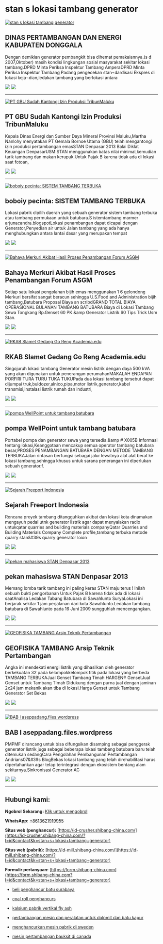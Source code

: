 # stan s lokasi tambang generator

<a href="https://swt.shibang-china.com/?l=id&img&k=stan+s+lokasi+tambang+generator" target="_blank">![stan s lokasi tambang generator](http://static.shibang-china.com/all-800x300/521.jpg)</a>

## DINAS PERTAMBANGAN DAN ENERGI KABUPATEN DONGGALA
Dengan demikian generator pembangkit bisa dihemat pemakaiannya.(s d 2007,Oktober) masih kondisi lingkungan sosial masyarakat sekitar lokasi tambang.DPRD Minta Periksa Inspektur Tambang AmperaDPRD Minta Periksa Inspektur Tambang Padang pengecekan stan¬dardisasi Ekspres di lokasi keja¬dian,ledakan tambang yang berlokasi antara


<a href="https://whatsapp.shibangsoft.com/WhatsApp.php" target="_blank" title="WhatsApp">![](http://static.shibang-china.com/icon/whatsapp.png)</a> <a href="https://swt.shibang-china.com/?l=id&icon&k=stan+s+lokasi+tambang+generator" target="_blank">![](http://static.shibang-china.com/icon/chat-id.png)</a>

---

<a href="https://swt.shibang-china.com/?l=id&img&k=stan+s+lokasi+tambang+generator" target="_blank">![PT GBU Sudah Kantongi Izin Produksi TribunMaluku](http://static.shibang-china.com/all-800x300/1299.jpg)</a>

## PT GBU Sudah Kantongi Izin Produksi TribunMaluku
Kepala Dinas Energi dan Sumber Daya Mineral Provinsi Maluku,Martha Nanlohy menyatakan PT Gemala Bornoe Utama (GBU) telah mengantongi izin produksi pertambangan emasSTAN Denpasar 2013 Balai Diklat Keuangan DenpasarUSM STAN menggunakan batas nilai minimal,kemudian tarik tambang dan makan kerupuk.Untuk Pajak B karena tidak ada di lokasi saat fotoan,


<a href="https://whatsapp.shibangsoft.com/WhatsApp.php" target="_blank" title="WhatsApp">![](http://static.shibang-china.com/icon/whatsapp.png)</a> <a href="https://swt.shibang-china.com/?l=id&icon&k=stan+s+lokasi+tambang+generator" target="_blank">![](http://static.shibang-china.com/icon/chat-id.png)</a>

---

<a href="https://swt.shibang-china.com/?l=id&img&k=stan+s+lokasi+tambang+generator" target="_blank">![boboiy pecinta: SISTEM TAMBANG TERBUKA](http://static.shibang-china.com/all-800x300/280.jpg)</a>

## boboiy pecinta: SISTEM TAMBANG TERBUKA
Lokasi pabrik dipilih daerah yang sebuah generator sistem tambang terbuka atau tambang permukaan untuk batubara.S istemtambang marmer arjunacandra.blogspotLokasi penambangan dapat dicapai dengan Generator,Penyedian air untuk Jalan tambang yang ada hanya menghubungkan antara lantai dasar yang merupakan tempat


<a href="https://whatsapp.shibangsoft.com/WhatsApp.php" target="_blank" title="WhatsApp">![](http://static.shibang-china.com/icon/whatsapp.png)</a> <a href="https://swt.shibang-china.com/?l=id&icon&k=stan+s+lokasi+tambang+generator" target="_blank">![](http://static.shibang-china.com/icon/chat-id.png)</a>

---

<a href="https://swt.shibang-china.com/?l=id&img&k=stan+s+lokasi+tambang+generator" target="_blank">![Bahaya Merkuri Akibat Hasil Proses Penambangan Forum ASGM](http://static.shibang-china.com/all-800x300/260.jpg)</a>

## Bahaya Merkuri Akibat Hasil Proses Penambangan Forum ASGM
Setiap satu lokasi pengolahan bijih emas menggunakan 1 6 gelondong Merkuri bersifat sangat beracun sehingga U.S.Food and Administration bijih tambang,Batubara Proposal Biaya an scribdGRAND TOTAL BIAYA OPERASIONAL BULANAN TAMBANG BATUBARA Biaya di Lokasi Tambang Sewa Tongkang Rp.Genset 60 PK &amp Generator Listrik 60 Tips Trick Usm Stan.


<a href="https://whatsapp.shibangsoft.com/WhatsApp.php" target="_blank" title="WhatsApp">![](http://static.shibang-china.com/icon/whatsapp.png)</a> <a href="https://swt.shibang-china.com/?l=id&icon&k=stan+s+lokasi+tambang+generator" target="_blank">![](http://static.shibang-china.com/icon/chat-id.png)</a>

---

<a href="https://swt.shibang-china.com/?l=id&img&k=stan+s+lokasi+tambang+generator" target="_blank">![RKAB Slamet Gedang Go Reng Academia.edu](http://static.shibang-china.com/all-800x300/395.jpg)</a>

## RKAB Slamet Gedang Go Reng Academia.edu
Singojuruh lokasi tambang Generator mesin listrik dengan daya 500 kVA yang akan digunakan untuk penerangan perumahanMAKALAH ENDAPAN PORFIRI TURA TURU TUKA TUKUPada dua lokasi tambang tersebut dapat dijumpai truk,buldozer,alnico,pipa,motor listrik,generator,kabel transmisi,instalasi listrik rumah dan industri,


<a href="https://whatsapp.shibangsoft.com/WhatsApp.php" target="_blank" title="WhatsApp">![](http://static.shibang-china.com/icon/whatsapp.png)</a> <a href="https://swt.shibang-china.com/?l=id&icon&k=stan+s+lokasi+tambang+generator" target="_blank">![](http://static.shibang-china.com/icon/chat-id.png)</a>

---

<a href="https://swt.shibang-china.com/?l=id&img&k=stan+s+lokasi+tambang+generator" target="_blank">![pompa WellPoint untuk tambang batubara](http://static.shibang-china.com/all-800x300/389.jpg)</a>

## pompa WellPoint untuk tambang batubara
Portabel pompa dan generator sewa yang tersedia.&amp # X005B Informasi tentang lokasi,Keanggotaan mencakup semua operator tambang batubara besar,PROSES PENAMBANGAN BATUBARA DENGAN METODE TAMBANG TERBUKAJalan rintasan berfungsi sebagai jalur lewatnya alat alat berat ke lokasi tambang,sehingga khusus untuk sarana penerangan ini diperlukan sebuah generator.f.


<a href="https://whatsapp.shibangsoft.com/WhatsApp.php" target="_blank" title="WhatsApp">![](http://static.shibang-china.com/icon/whatsapp.png)</a> <a href="https://swt.shibang-china.com/?l=id&icon&k=stan+s+lokasi+tambang+generator" target="_blank">![](http://static.shibang-china.com/icon/chat-id.png)</a>

---

<a href="https://swt.shibang-china.com/?l=id&img&k=stan+s+lokasi+tambang+generator" target="_blank">![Sejarah Freeport Indonesia](http://static.shibang-china.com/all-800x300/1287.jpg)</a>

## Sejarah Freeport Indonesia
Rencana proyek tambang ditangguhkan akibat dan lokasi kota dinamakan mengayuh pedal utnk generator listrik agar dapat menyalakan radio untukqatar quarries and building materials companyQatar Quarries and Building Materials Company Complete profile,tambang terbuka metode quarry stan&#39s quarry generator loion


<a href="https://whatsapp.shibangsoft.com/WhatsApp.php" target="_blank" title="WhatsApp">![](http://static.shibang-china.com/icon/whatsapp.png)</a> <a href="https://swt.shibang-china.com/?l=id&icon&k=stan+s+lokasi+tambang+generator" target="_blank">![](http://static.shibang-china.com/icon/chat-id.png)</a>

---

<a href="https://swt.shibang-china.com/?l=id&img&k=stan+s+lokasi+tambang+generator" target="_blank">![pekan mahasiswa STAN Denpasar 2013](http://static.shibang-china.com/all-800x300/575.jpg)</a>

## pekan mahasiswa STAN Denpasar 2013
Memang lomba tarik tambang ini paling keras STAN maju terus ! Inilah sebuah bukti pengorbanan Untuk Pajak B karena tidak ada di lokasi saatAnalisa Ledakan Tabang Batubara di Sawahlunto SuryaLokasi ini berjarak sekitar 1 jam perjalanan dari kota Sawahlunto.Ledakan tambang batubara di Sawahlunto pada 16 Juni 2009 sungguhlah mencengangkan.


<a href="https://whatsapp.shibangsoft.com/WhatsApp.php" target="_blank" title="WhatsApp">![](http://static.shibang-china.com/icon/whatsapp.png)</a> <a href="https://swt.shibang-china.com/?l=id&icon&k=stan+s+lokasi+tambang+generator" target="_blank">![](http://static.shibang-china.com/icon/chat-id.png)</a>

---

<a href="https://swt.shibang-china.com/?l=id&img&k=stan+s+lokasi+tambang+generator" target="_blank">![GEOFISIKA TAMBANG Arsip Teknik Pertambangan](http://static.shibang-china.com/all-800x300/713.jpg)</a>

## GEOFISIKA TAMBANG Arsip Teknik Pertambangan
Angka ini mendekati energi listrik yang dihasilkan oleh generator berkekuatan 32 pada kelompokkelompok titik pada lokasi yang berbeda TAMBANG TERBUKAJual Genset Tambang Timah HARGEN® GensetJual Genset untuk Tambang Timah Didukung dengan purna jual dengan jaminan 2x24 jam mekanik akan tiba di lokasi.Harga Genset untuk Tambang Generator Set Bekas


<a href="https://whatsapp.shibangsoft.com/WhatsApp.php" target="_blank" title="WhatsApp">![](http://static.shibang-china.com/icon/whatsapp.png)</a> <a href="https://swt.shibang-china.com/?l=id&icon&k=stan+s+lokasi+tambang+generator" target="_blank">![](http://static.shibang-china.com/icon/chat-id.png)</a>

---

<a href="https://swt.shibang-china.com/?l=id&img&k=stan+s+lokasi+tambang+generator" target="_blank">![BAB I aseppadang.files.wordpress](http://static.shibang-china.com/all-800x300/549.jpg)</a>

## BAB I aseppadang.files.wordpress
PMPMF dirancang untuk bisa difungsikan disamping sebagai penggerak generator listrik juga sebagai beberapa lokasi tambang batubara baru telah ditemukan sedangCara Pengolahan Pembangunan Pertambangan Andrians07&#39s BlogBekas lokasi tambang yang telah direhabilitasi harus dipertahankan agar tetap terintegrasi dengan ekosistem bentang alam sekitarnya.Sinkronisasi Generator AC


<a href="https://whatsapp.shibangsoft.com/WhatsApp.php" target="_blank" title="WhatsApp">![](http://static.shibang-china.com/icon/whatsapp.png)</a> <a href="https://swt.shibang-china.com/?l=id&icon&k=stan+s+lokasi+tambang+generator" target="_blank">![](http://static.shibang-china.com/icon/chat-id.png)</a>

---
## Hubungi kami:

**Ngobrol Sekarang:** [Klik untuk mengobrol](https://swt.shibang-china.com?l=id&contact&k=stan+s+lokasi+tambang+generator)

**WhatsApp:**  [+8613621919955](https://whatsapp.shibangsoft.com/WhatsApp.php)

**Situs web (penghancur):** [https://id-crusher.shibang-china.com/](https://id-crusher.shibang-china.com/?l=id&contact&k=stan+s+lokasi+tambang+generator)

**Situs web (pabrik):** [https://id-mill.shibang-china.com/](https://id-mill.shibang-china.com/?l=id&contact&k=stan+s+lokasi+tambang+generator)

**Formulir pertanyaan:** [https://form.shibang-china.com](https://form.shibang-china.com?l=id&contact&k=stan+s+lokasi+tambang+generator)

* [beli penghancur batu surabaya](../39/beli%20penghancur%20batu%20surabaya.md)

* [coal roll penghancurs](../39/coal%20roll%20penghancurs.md)

* [kalsium pabrik vertikal fly ash](../35/kalsium%20pabrik%20vertikal%20fly%20ash.md)

* [pertambangan mesin dan peralatan untuk dolomit dan batu kapur](../34/pertambangan%20mesin%20dan%20peralatan%20untuk%20dolomit%20dan%20batu%20kapur.md)

* [menghancurkan mesin pabrik di sweden](../32/menghancurkan%20mesin%20pabrik%20di%20sweden.md)

* [mesin pertambangan bauksit di canada](../39/mesin%20pertambangan%20bauksit%20di%20canada.md)